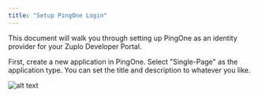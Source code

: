 ```yaml
---
title: "Setup PingOne Login"
---
```


This document will walk you through setting up PingOne as an identity provider
for your Zuplo Developer Portal.

First, create a new application in PingOne. Select "Single-Page" as the
application type. You can set the title and description to whatever you like.

![alt text](../../public/media/ping-identity/image.png)
